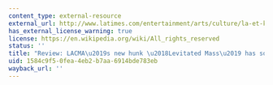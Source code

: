 ```yaml
---
content_type: external-resource
external_url: http://www.latimes.com/entertainment/arts/culture/la-et-knight-heizer-rock-20120623-story.html
has_external_license_warning: true
license: https://en.wikipedia.org/wiki/All_rights_reserved
status: ''
title: "Review: LACMA\u2019s new hunk \u2018Levitated Mass\u2019 has some substance"
uid: 1584c9f5-0fea-4eb2-b7aa-6914bde783eb
wayback_url: ''
---
```

